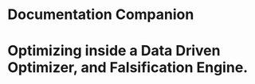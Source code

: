 # Documentation Companion 

# Optimizing inside a Data Driven Optimizer, and Falsification Engine. 
